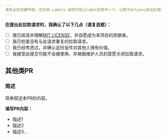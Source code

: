 ```yaml
---
请务必在创建PR前，在右侧 Labels 选项中加上label的其中一个。以便于Actions自动生成Releases时自动对PR进行归类。-->
---
```


**在提出此拉取请求时，我确认了以下几点（请复选框）：**

- [ ] 我已阅读并理解[MIT LICENSE](/LICENSE)，并自愿成为本项目的贡献者。
- [ ] 我已检查没有与此请求重复的拉取请求。
- [ ] 我已经考虑过，并确认这份呈件对其他人很有价值。
- [ ] 我接受此提交可能不会被使用，并根据维护人员的意愿关闭拉取请求。

## 其他类PR

### 简述

简单叙述本PR的内容。

**填写PR内容：**

- 描述1
- 描述2
- 描述3...
